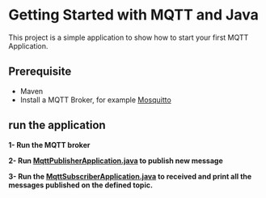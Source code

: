 # Getting Started with MQTT and Java

This project is a simple application to show how to start your first MQTT Application.

## Prerequisite

* Maven
* Install a MQTT Broker, for example [Mosquitto](https://mosquitto.org/)


## run the application

**1- Run the MQTT broker**

**2- Run [MqttPublisherApplication.java](src%2Fmain%2Fjava%2Fcom%2Fmqtt%2Fsample%2FMqttPublisherApplication.java) to publish new message**

**3- Run the [MqttSubscriberApplication.java](src%2Fmain%2Fjava%2Fcom%2Fmqtt%2Fsample%2FMqttSubscriberApplication.java) to received and print all the messages published on the defined topic.**

